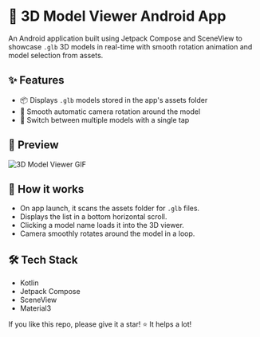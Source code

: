 # 🧊 3D Model Viewer Android App

An Android application built using Jetpack Compose and SceneView to showcase `.glb` 3D models in real-time with smooth rotation animation and model selection from assets.

## ✨ Features

- 📦 Displays `.glb` models stored in the app's assets folder
- 🔁 Smooth automatic camera rotation around the model
- 🔄 Switch between multiple models with a single tap

## 📸 Preview

![3D Model Viewer GIF](https://github.com/user-attachments/assets/d0419a9c-c95c-4753-9986-8ae341c5b300)


## 📂 How it works

- On app launch, it scans the assets folder for `.glb` files.
- Displays the list in a bottom horizontal scroll.
- Clicking a model name loads it into the 3D viewer.
- Camera smoothly rotates around the model in a loop.

## 🛠 Tech Stack

- Kotlin
- Jetpack Compose
- SceneView
- Material3

If you like this repo, please give it a star! ⭐ It helps a lot!
